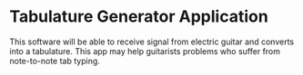 # Tabulature Generator Application
This software will be able to receive signal from electric guitar and converts into a tabulature. 
This app may help guitarists problems who suffer from note-to-note tab typing.
